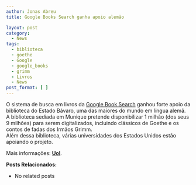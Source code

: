 ```yaml
---
author: Jonas Abreu
title: Google Books Search ganha apoio alemão

layout: post
category:
  - News
tags:
  - biblioteca
  - goethe
  - Google
  - google_books
  - grimm
  - Livros
  - News
post_format: [ ]
---
```

O sistema de busca em livros da [Google Book Search][1] ganhou forte apoio da biblioteca do Estado Bávaro, uma das maiores do mundo em língua alemã. A biblioteca sediada em Munique pretende disponibilizar 1 milhão (dos seus 9 milhões) para serem digitalizados, incluindo clássicos de Goethe e os contos de fadas dos Irmãos Grimm.  
Além dessa biblioteca, várias universidades dos Estados Unidos estão apoiando o projeto.

Mais informações: **[Uol][2]**.

**Posts Relacionados:** 
*   No related posts












 [1]: http://books.google.com
 [2]: http://tecnologia.uol.com.br/ultnot/reuters/2007/03/07/ult3949u1130.jhtm





